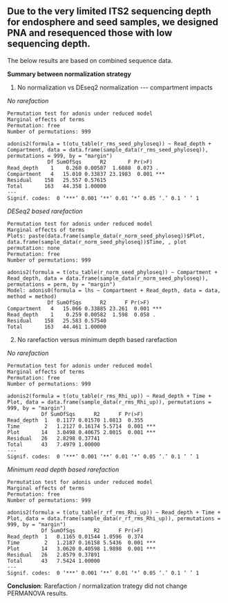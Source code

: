 ## Due to the very limited ITS2 sequencing depth for endosphere and seed samples, we designed PNA and resequenced those with low sequencing depth.

The below results are based on combined sequence data.

**Summary between normalization strategy**

1. No normalization vs DEseq2 normalization --- compartment impacts

  *No rarefaction*

  ```
  Permutation test for adonis under reduced model
  Marginal effects of terms
  Permutation: free
  Number of permutations: 999

  adonis2(formula = t(otu_table(r_rms_seed_phyloseq)) ~ Read_depth + Compartment, data = data.frame(sample_data(r_rms_seed_phyloseq)), permutations = 999, by = "margin")
               Df SumOfSqs      R2       F Pr(>F)    
  Read_depth    1    0.260 0.00587  1.6088  0.073 .  
  Compartment   4   15.010 0.33837 23.1983  0.001 ***
  Residual    158   25.557 0.57615                   
  Total       163   44.358 1.00000                   
  ---
  Signif. codes:  0 ‘***’ 0.001 ‘**’ 0.01 ‘*’ 0.05 ‘.’ 0.1 ‘ ’ 1
  ```
  *DESeq2 based rarefaction*

  ```
  Permutation test for adonis under reduced model
  Marginal effects of terms
  Plots: paste(data.frame(sample_data(r_norm_seed_phyloseq))$Plot, data.frame(sample_data(r_norm_seed_phyloseq))$Time, , plot permutation: none
  Permutation: free
  Number of permutations: 999

  adonis2(formula = t(otu_table(r_norm_seed_phyloseq)) ~ Compartment + Read_depth, data = data.frame(sample_data(r_norm_seed_phyloseq)), permutations = perm, by = "margin")
  Model: adonis0(formula = lhs ~ Compartment + Read_depth, data = data, method = method)
               Df SumOfSqs      R2      F Pr(>F)    
  Compartment   4   15.066 0.33885 23.261  0.001 ***
  Read_depth    1    0.259 0.00582  1.598  0.058 .  
  Residual    158   25.583 0.57540                  
  Total       163   44.461 1.00000
  ```
2. No rarefaction versus minimum depth based rarefaction

*No rarefaction*

```
Permutation test for adonis under reduced model
Marginal effects of terms
Permutation: free
Number of permutations: 999

adonis2(formula = t(otu_table(r_rms_Rhi_up)) ~ Read_depth + Time + Plot, data = data.frame(sample_data(r_rms_Rhi_up)), permutations = 999, by = "margin")
           Df SumOfSqs      R2      F Pr(>F)    
Read_depth  1   0.1177 0.01570 1.0813  0.355    
Time        2   1.2127 0.16174 5.5714  0.001 ***
Plot       14   3.0498 0.40675 2.0015  0.001 ***
Residual   26   2.8298 0.37741                  
Total      43   7.4979 1.00000                  
---
Signif. codes:  0 ‘***’ 0.001 ‘**’ 0.01 ‘*’ 0.05 ‘.’ 0.1 ‘ ’ 1
```

*Minimum read depth based rarefaction*

```
Permutation test for adonis under reduced model
Marginal effects of terms
Permutation: free
Number of permutations: 999

adonis2(formula = t(otu_table(r_rf_rms_Rhi_up)) ~ Read_depth + Time + Plot, data = data.frame(sample_data(r_rf_rms_Rhi_up)), permutations = 999, by = "margin")
           Df SumOfSqs      R2      F Pr(>F)    
Read_depth  1   0.1165 0.01544 1.0596  0.374    
Time        2   1.2187 0.16158 5.5436  0.001 ***
Plot       14   3.0620 0.40598 1.9898  0.001 ***
Residual   26   2.8579 0.37891                  
Total      43   7.5424 1.00000                  
---
Signif. codes:  0 ‘***’ 0.001 ‘**’ 0.01 ‘*’ 0.05 ‘.’ 0.1 ‘ ’ 1
```

**Conclusion**: Rarefaction / normalization trategy did not change PERMANOVA results. 


